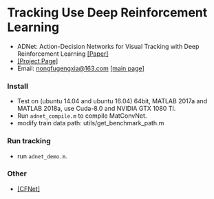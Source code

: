 # Tracking Use Deep Reinforcement Learning

- ADNet: Action-Decision Networks for Visual Tracking with Deep Reinforcement Learning [[Paper]](https://drive.google.com/open?id=0B34VXh5mZ22cZUs2Umc1cjlBMFU)
- [[Project Page]](https://sites.google.com/view/cvpr2017-adnet) 
- Email: nongfugengxia@163.com [[main page]](https://github.com/donghaiwang)
  
### Install
- Test on (ubuntu 14.04 and ubuntu 16.04) 64bit, MATLAB 2017a and MATLAB 2018a, use Cuda-8.0 and NVIDIA GTX 1080 TI.
- Run `adnet_compile.m` to compile MatConvNet.
- modify train data path: utils/get_benchmark_path.m

### Run tracking
- run `adnet_demo.m`.

### Other
- [[CFNet]](https://blog.csdn.net/discoverer100/article/details/79758131?utm_source=blogxgwz1)



